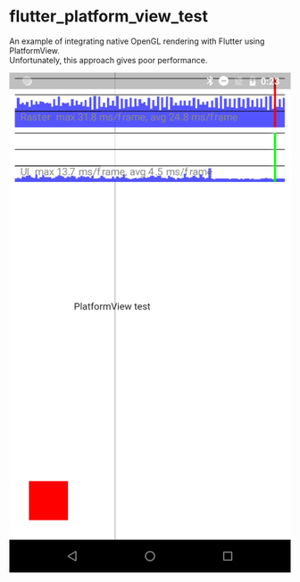 # flutter_platform_view_test
An example of integrating native OpenGL rendering with Flutter using PlatformView.<br>
Unfortunately, this approach gives poor performance.

![screenshot](https://github.com/t-artikov/flutter_platform_view_test/blob/master/screenshot.png)
